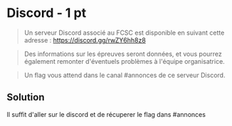 # Discord - 1 pt

>Un serveur Discord associé au FCSC est disponible en suivant cette adresse : https://discord.gg/rwZY6hh8z8

>Des informations sur les épreuves seront données, et vous pourrez également remonter d'éventuels problèmes à l'équipe organisatrice.

>Un flag vous attend dans le canal #annonces de ce serveur Discord.


## Solution
Il suffit d'aller sur le discord et de récuperer le flag dans #annonces
